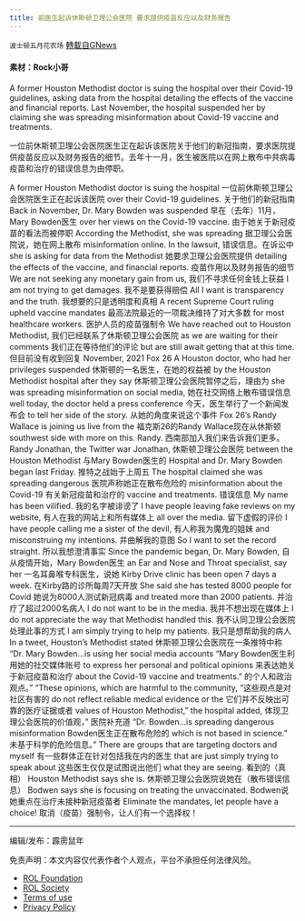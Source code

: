 ```yaml
---
title: 前医生起诉休斯顿卫理公会医院 要求提供疫苗反应以及财务报告
---
```

`波士顿五月花农场` [轉載自GNews](https://gnews.org/zh-hans/1884742/)

#### 素材：Rock小哥

A former Houston Methodist doctor is suing the hospital over their Covid-19 guidelines, asking data from the hospital detailing the effects of the vaccine and financial reports. Last November, the hospital suspended her by claiming she was spreading misinformation about Covid-19 vaccine and treatments.

一位前休斯顿卫理公会医院医生正在起诉该医院关于他们的新冠指南，要求医院提供疫苗反应以及财务报告的细节。去年十一月，医生被医院以在网上散布中共病毒疫苗和治疗的错误信息为由停职。

A former Houston Methodist doctor is suing the hospital
一位前休斯顿卫理公会医院医生正在起诉该医院
over their Covid-19 guidelines.
关于他们的新冠指南
Back in November, Dr. Mary Bowden was suspended
早在（去年）11月，Mary Bowden医生
over her views on the Covid-19 vaccine.
由于她关于新冠疫苗的看法而被停职
According the Methodist, she was spreading
据卫理公会医院说，她在网上散布
misinformation online. In the lawsuit,
错误信息。在诉讼中
she is asking for data from the Methodist
她要求卫理公会医院提供
detailing the effects of the vaccine, and financial reports.
疫苗作用以及财务报告的细节
We are not seeking any monetary gain from us,
我们不寻求任何金钱上获益
I am not trying to get damages.
我不是要获得赔偿
All I want is transparency and the truth.
我想要的只是透明度和真相
A recent Supreme Court ruling upheld vaccine mandates
最高法院最近的一项裁决维持了对大多数
for most healthcare workers.
医护人员的疫苗强制令
We have reached out to Houston Methodist,
我们已经联系了休斯顿卫理公会医院
as we are waiting for their comments
我们正在等待他们的评论
but are still await getting that at this time.
但目前没有收到回复
November, 2021 Fox 26
A Houston doctor, who had her privileges suspended
休斯顿的一名医生，在她的权益被
by the Houston Methodist hospital after they say
休斯顿卫理公会医院暂停之后，理由为
she was spreading misinformation on social media,
她在社交网络上散布错误信息
well today, the doctor held a press conference
今天，医生举行了一个新闻发布会
to tell her side of the story.
从她的角度来说这个事件
Fox 26’s Randy Wallace is joining us live from the
福克斯26的Randy Wallace现在从休斯顿
southwest side with more on this. Randy.
西南部加入我们来告诉我们更多。Randy
Jonathan, the Twitter war
Jonathan, 休斯顿卫理公会医院
between the Houston Methodist
与Mary Bowden医生的
Hospital and Dr. Mary Bowden began last Friday.
推特之战始于上周五
The hospital claimed she was spreading dangerous
医院声称她正在散布危险的
misinformation about the Covid-19
有关新冠疫苗和治疗的
vaccine and treatments.
错误信息
My name has been vilified.
我的名字被诽谤了
I have people leaving fake reviews on my website,
有人在我的网站上和所有媒体上
all over the media.
留下虚假的评价
I have people calling me a sister of the devil,
有人称我为魔鬼的姐妹
and misconstruing my intentions.
并曲解我的意图
So I want to set the record straight.
所以我想澄清事实
Since the pandemic began, Dr. Mary Bowden,
自从疫情开始，Mary Bowden医生
an Ear and Nose and Throat specialist, say her
一名耳鼻喉专科医生，说她
Kirby Drive clinic has been open 7 days a week.
在Kirby路的诊所每周7天开放
She said she has tested 8000 people for Covid
她说为8000人测试新冠病毒
and treated more than 2000 patients.
并治疗了超过2000名病人
I do not want to be in the media.
我并不想出现在媒体上
I do not appreciate the way that Methodist handled this.
我不认同卫理公会医院处理此事的方式
I am simply trying to help my patients.
我只是想帮助我的病人
In a tweet, Houston’s Methodist stated
休斯顿卫理公会医院在一条推特中称
“Dr. Mary Bowden…is using her social media accounts
“Mary Bowden医生利用她的社交媒体账号
to express her personal and political opinions
来表达她关于新冠疫苗和治疗
about the Covid-19 vaccine and treatments.”
的个人和政治观点。”
“These opinions, which are harmful to the community,
“这些观点是对社区有害的
do not reflect reliable medical evidence or the
它们并不反映出可靠的医疗证据或者
values of Houston Methodist,” the hospital added,
体现卫理公会医院的价值观，” 医院补充道
“Dr. Bowden…is spreading dangerous misinformation
Bowden医生正在散布危险的
which is not based in science.”
未基于科学的危险信息。”
There are groups that are targeting doctors and myself
有一些群体正在针对包括我在内的医生
that are just simply trying to speak about
这些医生仅仅是试图说出他们
what they are seeing.
看到的（真相）
Houston Methodist says she is.
休斯顿卫理公会医院说她在（散布错误信息）
Bodwen says she is focusing on treating the unvaccinated.
Bodwen说她重点在治疗未接种新冠疫苗者
Eliminate the mandates, let people have a choice!
取消（疫苗）强制令，让人们有一个选择权！

* * *

编辑/发布：霹雳鼠年

 

免责声明：本文内容仅代表作者个人观点，平台不承担任何法律风险。

- [ROL Foundation](https://rolfoundation.org/)
- [ROL Society](https://rolsociety.org/)
- [Terms of use](https://gnews.org/terms-of-use-3/)
- [Privacy Policy](https://gnews.org/privacy-policy/)
